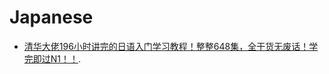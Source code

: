# Japanese

- [清华大佬196小时讲完的日语入门学习教程！整整648集，全干货无废话！学完即过N1！！](https://www.bilibili.com/video/BV12d4y1o7Gc/).



